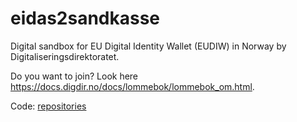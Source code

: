 # eidas2sandkasse

Digital sandbox for EU Digital Identity Wallet (EUDIW) in Norway by Digitaliseringsdirektoratet. 

Do you want to join? Look here https://docs.digdir.no/docs/lommebok/lommebok_om.html.

Code: [repositories](repositories/)
